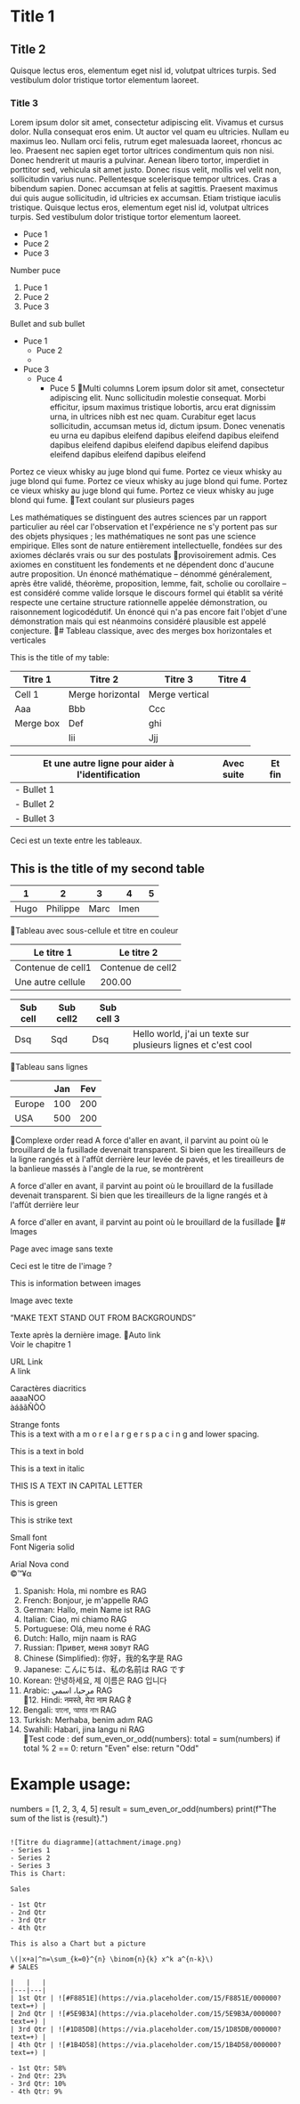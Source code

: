 # Title 1
## Title 2

Quisque lectus eros, elementum eget nisl id, volutpat ultrices turpis. Sed vestibulum dolor tristique tortor elementum laoreet.  
### Title 3

Lorem ipsum dolor sit amet, consectetur adipiscing elit. Vivamus et cursus dolor. Nulla consequat eros enim. Ut auctor vel quam eu ultricies. Nullam eu maximus leo. Nullam orci felis, rutrum eget malesuada laoreet, rhoncus ac leo. Praesent nec sapien eget tortor ultrices condimentum quis non nisi. Donec hendrerit ut mauris a pulvinar. Aenean libero tortor, imperdiet in porttitor sed, vehicula sit amet justo. Donec risus velit, mollis vel velit non, sollicitudin varius nunc. Pellentesque scelerisque tempor ultrices. Cras a bibendum sapien. Donec accumsan at felis at sagittis. Praesent maximus dui quis augue sollicitudin, id ultricies ex accumsan. Etiam tristique iaculis tristique. Quisque lectus eros, elementum eget nisl id, volutpat ultrices turpis. Sed vestibulum dolor tristique tortor elementum laoreet.

- Puce 1
- Puce 2
- Puce 3

Number puce
1. Puce 1
2. Puce 2
3. Puce 3

Bullet and sub bullet
- Puce 1
  - Puce 2
  - 
- Puce 3
  - Puce 4
    - Puce 5
Multi columns
Lorem ipsum dolor sit amet, consectetur adipiscing elit. Nunc sollicitudin molestie consequat. Morbi efficitur, ipsum maximus tristique lobortis, arcu erat dignissim urna, in ultrices nibh est nec quam. Curabitur eget lacus sollicitudin, accumsan metus id, dictum ipsum. Donec venenatis eu urna eu dapibus eleifend dapibus eleifend dapibus eleifend dapibus eleifend dapibus eleifend dapibus eleifend dapibus eleifend dapibus eleifend dapibus eleifend

Portez ce vieux whisky au juge blond qui fume.
Portez ce vieux whisky au juge blond qui fume.
Portez ce vieux whisky au juge blond qui fume.
Portez ce vieux whisky au juge blond qui fume.
Portez ce vieux whisky au juge blond qui fume.
Text coulant sur plusieurs pages

Les mathématiques se distinguent des autres sciences par un rapport particulier au réel car l'observation et l'expérience ne s'y portent pas sur des objets physiques ; les mathématiques ne sont pas une science empirique. Elles sont de nature entièrement intellectuelle, fondées sur des axiomes déclarés vrais ou sur des postulats
provisoirement admis. Ces axiomes en constituent les fondements et ne dépendent donc d'aucune autre proposition. Un énoncé mathématique – dénommé généralement, après être validé, théorème, proposition, lemme, fait, scholie ou corollaire – est considéré comme valide lorsque le discours formel qui établit sa vérité respecte une certaine structure rationnelle appelée démonstration, ou raisonnement logicodédutif. Un énoncé qui n'a pas encore fait l'objet d'une démonstration mais qui est néanmoins considéré plausible est appelé conjecture.
# Tableau classique, avec des merges box horizontales et verticales

This is the title of my table:

| Titre 1 | Titre 2           | Titre 3 | Titre 4       |
|---------|-------------------|---------|---------------|
| Cell 1  | Merge horizontal   | Merge vertical |           |
| Aaa     | Bbb               | Ccc     |               |
| Merge box | Def            | ghi     |               |
|         | Iii               | Jjj     |               |

Et une autre ligne pour aider à l'identification | Avec suite | Et fin |
|---------------------------------------------------------|-------------|---------|
| - Bullet 1                                            |             |         |
| - Bullet 2                                            |             |         |
| - Bullet 3                                            |             |         |

Ceci est un texte entre les tableaux.

## This is the title of my second table

| 1     | 2         | 3    | 4    | 5    |
|-------|-----------|------|------|------|
| Hugo  | Philippe  | Marc | Imen |      |
Tableau avec sous-cellule et titre en couleur

| Le titre 1             | Le titre 2             |
|------------------------|------------------------|
| Contenue de cell1      | Contenue de cell2      |
| Une autre cellule      | 200.00                 |

| Sub cell | Sub cell2 | Sub cell 3 |                  |
|----------|-----------|------------|------------------|
| Dsq      | Sqd       | Dsq        | Hello world, j'ai un texte sur plusieurs lignes et c'est cool |
Tableau sans lignes

|           | Jan | Fev |
|-----------|-----|-----|
| Europe    | 100 | 200 |
| USA       | 500 | 200 |
Complexe order read
A force d'aller en avant, il parvint au point où le brouillard de la fusillade devenait transparent. Si bien que les tireailleurs de la ligne rangés et à l'affût derrière leur levée de pavés, et les tireailleurs de la banlieue massés à l'angle de la rue, se montrèrent

A force d'aller en avant, il parvint au point où le brouillard de la fusillade devenait transparent. Si bien que les tireailleurs de la ligne rangés et à l'affût derrière leur

A force d'aller en avant, il parvint au point où le brouillard de la fusillade
# Images

Page avec image sans texte

Ceci est le titre de l'image ?

This is information between images

Image avec texte

“MAKE TEXT STAND OUT FROM BACKGROUNDS”

Texte après la dernière image.
Auto link  
Voir le chapitre 1  

URL Link  
A link  

Caractères diacritics  
aaaaNOO  
àáâãÑÒÒ  

Strange fonts  
This is a text with a m o r e l a r g e r s p a c i n g and lower spacing.  

This is a text in bold  

This is a text in italic  

THIS IS A TEXT IN CAPITAL LETTER  

This is green  

This is strike text  

Small font  
Font Nigeria solid  

Arial Nova cond  
©™¥α  

1. Spanish: Hola, mi nombre es RAG  
2. French: Bonjour, je m'appelle RAG  
3. German: Hallo, mein Name ist RAG  
4. Italian: Ciao, mi chiamo RAG  
5. Portuguese: Olá, meu nome é RAG  
6. Dutch: Hallo, mijn naam is RAG  
7. Russian: Привет, меня зовут RAG  
8. Chinese (Simplified): 你好，我的名字是 RAG  
9. Japanese: こんにちは、私の名前は RAG です  
10. Korean: 안녕하세요, 제 이름은 RAG 입니다  
11. Arabic: مرحبا، اسمي RAG  
12. Hindi: नमस्ते, मेरा नाम RAG है  
13. Bengali: হ্যালো, আমার নাম RAG  
14. Turkish: Merhaba, benim adım RAG  
15. Swahili: Habari, jina langu ni RAG  
Test code :
def sum_even_or_odd(numbers):
    total = sum(numbers)
    if total % 2 == 0:
        return "Even"
    else:
        return "Odd"

# Example usage:
numbers = [1, 2, 3, 4, 5]
result = sum_even_or_odd(numbers)
print(f"The sum of the list is {result}.")
```

![Titre du diagramme](attachment/image.png)  
- Series 1
- Series 2
- Series 3
This is Chart:

Sales

- 1st Qtr
- 2nd Qtr
- 3rd Qtr
- 4th Qtr

This is also a Chart but a picture

\(|x+a|^n=\sum_{k=0}^{n} \binom{n}{k} x^k a^{n-k}\)
# SALES

|   |   |
|---|---|
| 1st Qtr | ![#F8851E](https://via.placeholder.com/15/F8851E/000000?text=+) |
| 2nd Qtr | ![#5E9B3A](https://via.placeholder.com/15/5E9B3A/000000?text=+) |
| 3rd Qtr | ![#1D85DB](https://via.placeholder.com/15/1D85DB/000000?text=+) |
| 4th Qtr | ![#1B4D58](https://via.placeholder.com/15/1B4D58/000000?text=+) |

- 1st Qtr: 58%
- 2nd Qtr: 23%
- 3rd Qtr: 10%
- 4th Qtr: 9%